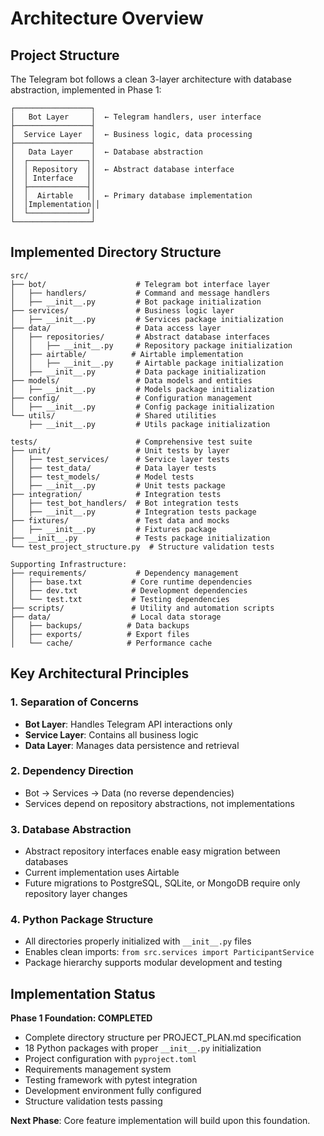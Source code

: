 # Architecture Overview

## Project Structure

The Telegram bot follows a clean 3-layer architecture with database abstraction, implemented in Phase 1:

```
┌─────────────────┐
│   Bot Layer     │  ← Telegram handlers, user interface
├─────────────────┤
│  Service Layer  │  ← Business logic, data processing  
├─────────────────┤
│   Data Layer    │  ← Database abstraction
│  ┌─────────────┐│
│  │ Repository  ││  ← Abstract database interface
│  │ Interface   ││
│  ├─────────────┤│
│  │  Airtable   ││  ← Primary database implementation
│  │Implementation││
│  └─────────────┘│
└─────────────────┘
```

## Implemented Directory Structure

```
src/
├── bot/                    # Telegram bot interface layer
│   ├── handlers/           # Command and message handlers
│   ├── __init__.py         # Bot package initialization
├── services/               # Business logic layer
│   ├── __init__.py         # Services package initialization
├── data/                   # Data access layer
│   ├── repositories/       # Abstract database interfaces
│   │   ├── __init__.py     # Repository package initialization
│   ├── airtable/          # Airtable implementation
│   │   ├── __init__.py     # Airtable package initialization
│   ├── __init__.py         # Data package initialization
├── models/                 # Data models and entities
│   ├── __init__.py         # Models package initialization
├── config/                 # Configuration management
│   ├── __init__.py         # Config package initialization
└── utils/                  # Shared utilities
    ├── __init__.py         # Utils package initialization

tests/                      # Comprehensive test suite
├── unit/                   # Unit tests by layer
│   ├── test_services/      # Service layer tests
│   ├── test_data/          # Data layer tests
│   ├── test_models/        # Model tests
│   ├── __init__.py         # Unit tests package
├── integration/            # Integration tests
│   ├── test_bot_handlers/  # Bot integration tests
│   ├── __init__.py         # Integration tests package
├── fixtures/               # Test data and mocks
│   ├── __init__.py         # Fixtures package
├── __init__.py             # Tests package initialization
└── test_project_structure.py  # Structure validation tests

Supporting Infrastructure:
├── requirements/           # Dependency management
│   ├── base.txt           # Core runtime dependencies  
│   ├── dev.txt            # Development dependencies
│   └── test.txt           # Testing dependencies
├── scripts/               # Utility and automation scripts
├── data/                  # Local data storage
│   ├── backups/          # Data backups
│   ├── exports/          # Export files
│   └── cache/            # Performance cache
```

## Key Architectural Principles

### 1. Separation of Concerns
- **Bot Layer**: Handles Telegram API interactions only
- **Service Layer**: Contains all business logic
- **Data Layer**: Manages data persistence and retrieval

### 2. Dependency Direction
- Bot → Services → Data (no reverse dependencies)
- Services depend on repository abstractions, not implementations

### 3. Database Abstraction
- Abstract repository interfaces enable easy migration between databases
- Current implementation uses Airtable
- Future migrations to PostgreSQL, SQLite, or MongoDB require only repository layer changes

### 4. Python Package Structure
- All directories properly initialized with `__init__.py` files
- Enables clean imports: `from src.services import ParticipantService`
- Package hierarchy supports modular development and testing

## Implementation Status

**Phase 1 Foundation: COMPLETED**
- Complete directory structure per PROJECT_PLAN.md specification
- 18 Python packages with proper `__init__.py` initialization  
- Project configuration with `pyproject.toml`
- Requirements management system
- Testing framework with pytest integration
- Development environment fully configured
- Structure validation tests passing

**Next Phase**: Core feature implementation will build upon this foundation.